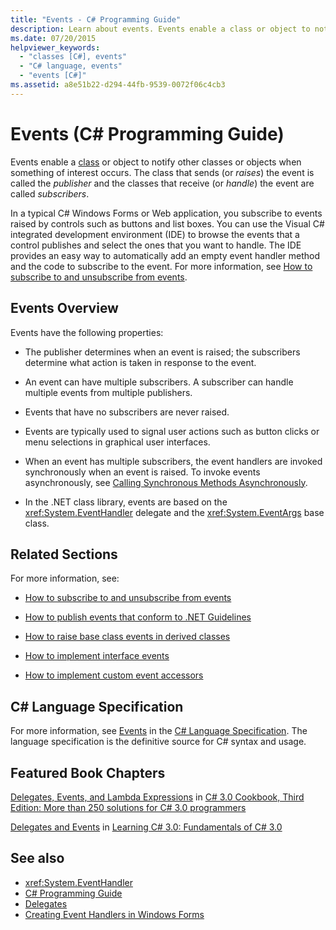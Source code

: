 ```yaml
---
title: "Events - C# Programming Guide"
description: Learn about events. Events enable a class or object to notify other classes or objects when something of interest occurs.
ms.date: 07/20/2015
helpviewer_keywords: 
  - "classes [C#], events"
  - "C# language, events"
  - "events [C#]"
ms.assetid: a8e51b22-d294-44fb-9539-0072f06c4cb3
---
```

# Events (C# Programming Guide)

Events enable a [class](../../language-reference/keywords/class.md) or object to notify other classes or objects when something of interest occurs. The class that sends (or *raises*) the event is called the *publisher* and the classes that receive (or *handle*) the event are called *subscribers*.  
  
In a typical C# Windows Forms or Web application, you subscribe to events raised by controls such as buttons and list boxes. You can use the Visual C# integrated development environment (IDE) to browse the events that a control publishes and select the ones that you want to handle. The IDE provides an easy way to automatically add an empty event handler method and the code to subscribe to the event. For more information, see [How to subscribe to and unsubscribe from events](./how-to-subscribe-to-and-unsubscribe-from-events.md).
  
## Events Overview  

 Events have the following properties:  
  
- The publisher determines when an event is raised; the subscribers determine what action is taken in response to the event.  
  
- An event can have multiple subscribers. A subscriber can handle multiple events from multiple publishers.  
  
- Events that have no subscribers are never raised.  
  
- Events are typically used to signal user actions such as button clicks or menu selections in graphical user interfaces.  
  
- When an event has multiple subscribers, the event handlers are invoked synchronously when an event is raised. To invoke events asynchronously, see [Calling Synchronous Methods Asynchronously](../../../standard/asynchronous-programming-patterns/calling-synchronous-methods-asynchronously.md).  
  
- In the .NET class library, events are based on the <xref:System.EventHandler> delegate and the <xref:System.EventArgs> base class.  
  
## Related Sections  

 For more information, see:  
  
- [How to subscribe to and unsubscribe from events](./how-to-subscribe-to-and-unsubscribe-from-events.md)

- [How to publish events that conform to .NET Guidelines](./how-to-publish-events-that-conform-to-net-framework-guidelines.md)

- [How to raise base class events in derived classes](./how-to-raise-base-class-events-in-derived-classes.md)

- [How to implement interface events](./how-to-implement-interface-events.md)

- [How to implement custom event accessors](./how-to-implement-custom-event-accessors.md)

## C# Language Specification  

For more information, see [Events](~/_csharpstandard/standard/classes.md#148-events) in the [C# Language Specification](~/_csharpstandard/standard/README.md). The language specification is the definitive source for C# syntax and usage.
  
## Featured Book Chapters  

 [Delegates, Events, and Lambda Expressions](/previous-versions/visualstudio/visual-studio-2008/ff518994(v=orm.10)) in [C# 3.0 Cookbook, Third Edition: More than 250 solutions for C# 3.0 programmers](/previous-versions/visualstudio/visual-studio-2008/ff518995(v=orm.10))  
  
 [Delegates and Events](/previous-versions/visualstudio/visual-studio-2008/ff652490(v=orm.10)) in [Learning C# 3.0: Fundamentals of C# 3.0](/previous-versions/visualstudio/visual-studio-2008/ff652493(v=orm.10))  
  
## See also

- <xref:System.EventHandler>
- [C# Programming Guide](../index.md)
- [Delegates](../delegates/index.md)
- [Creating Event Handlers in Windows Forms](/dotnet/desktop/winforms/creating-event-handlers-in-windows-forms)
